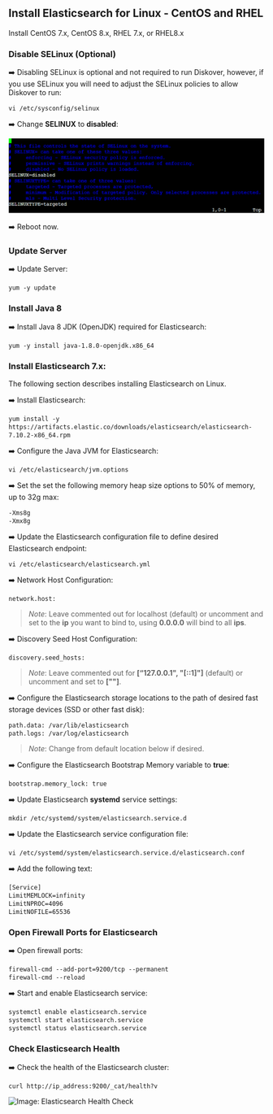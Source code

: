 ## Install Elasticsearch for Linux - CentOS and RHEL

Install CentOS 7.x, CentOS 8.x, RHEL 7.x, or RHEL8.x

### Disable SELinux (Optional)

➡️ Disabling SELinux is optional and not required to run Diskover, however, if you use SELinux you will need to adjust the SELinux policies to allow Diskover to run:
```
vi /etc/sysconfig/selinux
```

➡️ Change **SELINUX** to **disabled**:

![Image: Disable SELinux for Elasticsearch](images/image_elasticsearch_install_for_linux_disable_selinux.png)

➡️ Reboot now.

### Update Server

➡️ Update Server:
```
yum -y update
```

### Install Java 8

➡️ Install Java 8 JDK (OpenJDK) required for Elasticsearch:
```
yum -y install java-1.8.0-openjdk.x86_64
```

### Install Elasticsearch 7.x:

The following section describes installing Elasticsearch on Linux.

➡️ Install Elasticsearch:
```
yum install -y
https://artifacts.elastic.co/downloads/elasticsearch/elasticsearch-7.10.2-x86_64.rpm
```

➡️ Configure the Java JVM for Elasticsearch:
```
vi /etc/elasticsearch/jvm.options
```

➡️ Set the set the following memory heap size options to 50% of memory, up to 32g max:
```
-Xms8g
-Xmx8g
```

➡️ Update the Elasticsearch configuration file to define desired Elasticsearch endpoint:
```
vi /etc/elasticsearch/elasticsearch.yml
````

➡️ Network Host Configuration:
```
network.host:
```
> _Note_: Leave commented out for localhost (default) or uncomment and set to the  **ip**  you want to bind to, using  **0.0.0.0** will bind to all  **ips**.

➡️ Discovery Seed Host Configuration:
```
discovery.seed_hosts:
```

>_Note_: Leave commented out for **[“127.0.0.1", "[::1]"]** (default) or uncomment and set to **["<host ip>"]**.

➡️ Configure the Elasticsearch storage locations to the path of desired fast storage devices (SSD or other fast disk):
```
path.data: /var/lib/elasticsearch
path.logs: /var/log/elasticsearch
```

>_Note_: Change from default location below if desired.

➡️ Configure the Elasticsearch Bootstrap Memory variable to **true**:
```
bootstrap.memory_lock: true
```
  
➡️ Update Elasticsearch **systemd** service settings:
```
mkdir /etc/systemd/system/elasticsearch.service.d
```
  
➡️ Update the Elasticsearch service configuration file:
```
vi /etc/systemd/system/elasticsearch.service.d/elasticsearch.conf
```
  
➡️ Add the following text:
```
[Service]
LimitMEMLOCK=infinity
LimitNPROC=4096
LimitNOFILE=65536
```

### Open Firewall Ports for Elasticsearch
  
➡️ Open firewall ports:
```
firewall-cmd --add-port=9200/tcp --permanent
firewall-cmd --reload
```

➡️ Start and enable Elasticsearch service:
```
systemctl enable elasticsearch.service
systemctl start elasticsearch.service
systemctl status elasticsearch.service
```

### Check Elasticsearch Health

➡️ Check the health of the Elasticsearch cluster:
```
curl http://ip_address:9200/_cat/health?v
```

![Image: Elasticsearch Health Check](images/image_elasticsearch_install_for_linux_health_check.png)
